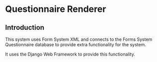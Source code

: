 # Questionnaire Renderer

## Introduction

This system uses Form System XML and connects to the Forms System Questionnaire database to provide extra functionality for the system.

It uses the Django Web Framework to provide this functionality.








